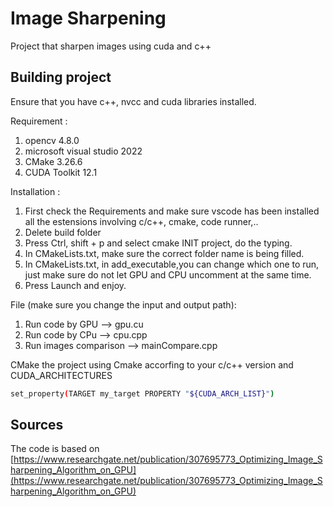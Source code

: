# Image Sharpening

Project that sharpen images using cuda and c++



## Building project

Ensure that you have c++, nvcc and cuda libraries installed.

Requirement :
1. opencv 4.8.0
2. microsoft visual studio 2022
3. CMake 3.26.6
4. CUDA Toolkit 12.1

Installation :
1. First check the Requirements and make sure vscode has been installed all the estensions involving c/c++, cmake, code runner,..
2. Delete build folder
3. Press Ctrl, shift + p and select cmake INIT project, do the typing.
4. In CMakeLists.txt, make sure the correct folder name is being filled.
5. In CMakeLists.txt, in add_executable,you can change which one to run, just make sure do not let GPU and CPU uncomment at the same time.
6. Press Launch and enjoy. 


File (make sure you change the input and output path):
1. Run code by GPU --> gpu.cu
2. Run code by CPu --> cpu.cpp
3. Run images comparison --> mainCompare.cpp 

CMake the project using Cmake accorfing to your c/c++ version and CUDA_ARCHITECTURES

```bash
set_property(TARGET my_target PROPERTY "${CUDA_ARCH_LIST}")
```


## Sources
The code is based on 
[https://www.researchgate.net/publication/307695773_Optimizing_Image_Sharpening_Algorithm_on_GPU](https://www.researchgate.net/publication/307695773_Optimizing_Image_Sharpening_Algorithm_on_GPU)


